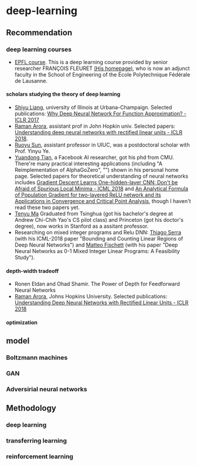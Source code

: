 # deep-learning
## Recommendation
### deep learning courses
+ [EPFL course](https://documents.epfl.ch/users/f/fl/fleuret/www/dlc/#information). This is a deep learning course provided by senior researcher FRANÇOIS FLEURET [(His homepage)](https://www.idiap.ch/~fleuret/), who is now an adjunct faculty in the School of Engineering of the École Polytechnique Fédérale de Lausanne.

#### scholars studying the theory of deep learning
+ [Shiyu Liang](https://www.shiyu-liang.com/), university of Illinois at Urbana-Champaign. Selected publications: [Why Deep Neural Network For Function Approximation? - ICLR 2017](https://arxiv.org/abs/1610.04161)
+ [Raman Arora](http://www.cs.jhu.edu/~raman/Home.html), assistant prof in John Hopkin univ. Selected papers: [Understanding deep neural networks with rectified linear units - ICLR 2018](https://arxiv.org/abs/1611.01491).
+ [Ruoyu Sun](https://sites.google.com/site/ruoyusun88/home), assistant professor in UIUC, was a postdoctoral scholar with Prof. Yinyu Ye.
+ [Yuandong Tian](http://www.yuandong-tian.com/), a Facebook AI researcher, got his phd from CMU. There're many practical interesting applications (including "A Reimplementation of AlphaGoZero", "") shown in his personal home page. Selected papers for theoretical understanding of neural networks includes [Gradient Descent Learns One-hidden-layer CNN: Don't be Afraid of Spurious Local Minima - ICML 2018](https://arxiv.org/abs/1712.00779) and [An Analytical Formula of Population Gradient for two-layered ReLU network and its Applications in Convergence and Critical Point Analysis](https://arxiv.org/abs/1703.00560), though I haven't read these two papers yet.
+ [Tenyu Ma](https://ai.stanford.edu/~tengyuma/) Graduated from Tsinghua (got his bachelor's degree at Andrew Chi-Chih Yao's CS pilot class) and Princeton (got his doctor's degree), now works in Stanford as a assitant professor.
+ Researching on mixed integer programs and Relu DNN: [Thiago Serra](https://thiagoserra.com/) (with his ICML-2018 paper "Bounding and Counting Linear Regions of Deep Neural Networks") and [Matteo Fischett](http://www.dei.unipd.it/~fisch/) (with his paper "Deep Neural Networks as 0-1 Mixed Integer Linear Programs: A Feasibility Study"). 
#### depth-width tradeoff
+ Ronen Eldan and Ohad Shamir. The Power of Depth for Feedforward Neural Networks
+ [Raman Arora](http://www.cs.jhu.edu/~raman/Home.html), Johns Hopkins University. Selected publications: [Understanding Deep Neural Networks with Rectified Linear Units - ICLR 2018](https://arxiv.org/pdf/1611.01491.pdf)
#### optimization
## model
### Boltzmann machines
### GAN
### Adversirial neural networks
## Methodology
### deep learning
### transferring learning
### reinforcement learning
